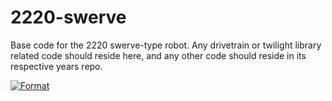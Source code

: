 # 2220-swerve
Base code for the 2220 swerve-type robot. Any drivetrain or twilight library related code should reside here, and any other code should reside in its respective years repo.

[![Format](https://github.com/Team2220/2220-swerve/actions/workflows/autoformat.yml/badge.svg)](https://github.com/Team2220/2220-swerve/actions/workflows/autoformat.yml)
